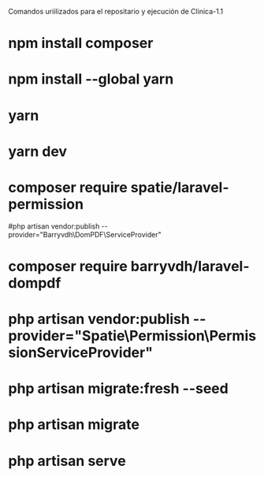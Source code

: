 Comandos uriilizados para el repositario y ejecución de Clinica-1.1

# npm install composer 
# npm install --global yarn
# yarn 
# yarn dev 
# composer require spatie/laravel-permission
#php artisan vendor:publish --provider="Barryvdh\DomPDF\ServiceProvider"
# composer require barryvdh/laravel-dompdf
# php artisan vendor:publish --provider="Spatie\Permission\PermissionServiceProvider"
# php artisan migrate:fresh --seed
# php artisan migrate
# php artisan serve


